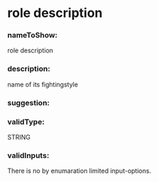 

# role description



  


### nameToShow:
  
role description  


### description:
  
name of its fightingstyle  


### suggestion:
  
  


### validType:
  
STRING  


### validInputs:
  
There is no by enumaration limited input-options.


